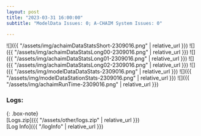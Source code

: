 ```yaml
---
layout: post
title: "2023-03-31 16:00:00"
subtitle: "ModelData Issues: 0; A-CHAIM System Issues: 0"

---
```


![]({{ "/assets/img/achaimDataStatsShort-2309016.png" | relative_url }})
![]({{ "/assets/img/achaimDataStatsLong00-2309016.png" | relative_url }})
![]({{ "/assets/img/achaimDataStatsLong01-2309016.png" | relative_url }})
![]({{ "/assets/img/achaimDataStatsLong02-2309016.png" | relative_url }})
![]({{ "/assets/img/modelDataDataStats-2309016.png" | relative_url }})
![]({{ "/assets/img/modelDataStationStats-2309016.png" | relative_url }})
![]({{ "/assets/img/achaimRunTime-2309016.png" | relative_url }})





### Logs:  
  
{: .box-note}  
[Logs.zip]({{ "/assets/other/logs.zip" | relative_url }})  
[Log Info]({{ "/logInfo" | relative_url }})  
